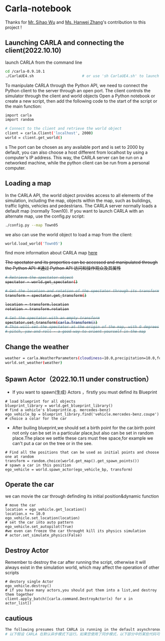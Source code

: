 # Carla-notebook
Thanks for [Mr. Sihao Wu](https://github.com/WilliamWu96) and [Ms. Hanwei Zhang](https://github.com/hanwei0912)'s contribution to this project !


## Launching CARLA and connecting the client(2022.10.10)

launch CARLA from the command line
```bash
cd /carla-0.9.10.1
./CarlaUE4.sh                      # or use 'sh CarlaUE4.sh' to launch it
``` 

To manipulate CARLA through the Python API, we need to connect the Python client to the server through an open port. The client controls the simulator through the client and world objects Open a Python notebook or create a new script, then add the following code to the start of the script or the main function:
```bash
import carla
import random

# Connect to the client and retrieve the world object
client = carla.Client('localhost', 2000)
world = client.get_world()
```


s
The port can be chosen as any available port and is set to 2000 by default, you can also choose a host different from localhost by using a computer's IP address. This way, the CARLA server can be run on a networked machine, while the python client can be run from a personal computer. 

## Loading a map
In the CARLA API, the world object provides access to all elements of the simulation, including the map, objects within the map, such as buildings, traffic lights, vehicles and pedestrians. The CARLA server normally loads a default map (normally Town10). If you want to launch CARLA with an alternate map, use the config.py script:
```bash
./config.py --map Town05 
```

we also can use the world object to load a map from the client:
```bash
world.load_world('Town05')
```
find more information about CARLA map [here](https://carla.readthedocs.io/en/latest/core_map/) 


<s> The spectator and its properties can be accessed and manipulated through the Python API: 
#通过 Python API 访问和操作观众及其属性
```bash
# Retrieve the spectator object
spectator = world.get_spectator()

# Get the location and rotation of the spectator through its transform
transform = spectator.get_transform()

location = transform.location
rotation = transform.rotation

# Set the spectator with an empty transform
spectator.set_transform(carla.Transform())
# This will set the spectator at the origin of the map, with 0 degrees
# pitch, yaw and roll - a good way to orient yourself in the map
```
</s>

## Change the weather
```bash
weather = carla.WeatherParameters(cloudiness=10.0,precipitation=10.0,fog_density=10.0)
world.set_weather(weather)
```

## Spawn Actor（2022.10.11  under construction）
* If you want to spawn(生成) Actors ，firstly you must defind its Blueprint
```
# load blueprint for all objects
blueprint_library = world.get_blueprint_library()
# find a vehicle's blueprint(e.g. mercedes-benz)
ego_vehicle_bp = blueprint_library.find('vehicle.mercedes-benz.coupe')
# choice a colar for the car
```

* After builing blueprint,we should set a birth point for the car.birth point not only can be set in a particular place,but also can be set in random place.The place we settle these cars must free space,for example we can't put a car on the tree or in the see.
```
# Find all the positions that can be used as initial points and choose one at random
transform = random.choice(world.get_map().get_spawn_points())
# spawn a car in this position
ego_vehicle = world.spawn_actor(ego_vehicle_bp, transform)
```
## Operate the car
we can movie the car through definding its initial position&dynamic function
```
# move the car
location = ego_vehicle.get_location()
location.x += 10.0
ego_vehicle.set_location(location)
# set the car into auto pattern
ego_vehicle.set_autopilot(True)
#we even can freeze the car throught kill its physics simulation
# actor.set_simulate_physics(False)
```

## Destroy Actor
Remember to destroy the car after running the script, otherwise it will always exist in the simulation world, which may affect the operation of other scripts
```
# destory single Actor
ego_vehicle.destroy()
# if you have many actors,you should put them into a list,and destroy them together
client.apply_batch([carla.command.DestroyActor(x) for x in actor_list])
```

## cautious
```bash
The following presumes that CARLA is running in the default asynchronous mode. If you have engaged synchronous mode, some of the code in the following sections might not work as expected.
# 以下假设 CARLA 在默认异步模式下运行。如果您使用了同步模式，以下部分中的某些代码可能无法按预期工作。
```
